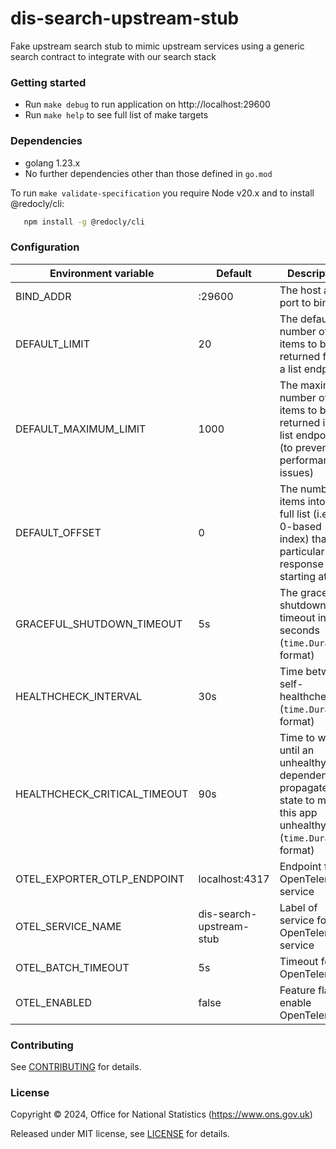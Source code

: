 # dis-search-upstream-stub

Fake upstream search stub to mimic upstream services using a generic search contract to integrate with our search stack

### Getting started

* Run `make debug` to run application on http://localhost:29600
* Run `make help` to see full list of make targets

### Dependencies

* golang 1.23.x
* No further dependencies other than those defined in `go.mod`

To run `make validate-specification` you require Node v20.x and to install @redocly/cli:

```sh
   npm install -g @redocly/cli
```


### Configuration

| Environment variable         | Default                  | Description                                                                                                        |
|------------------------------|--------------------------|--------------------------------------------------------------------------------------------------------------------|
| BIND_ADDR                    | :29600                   | The host and port to bind to                                                                                       |
| DEFAULT_LIMIT                | 20                       | The default number of items to be returned from a list endpoint                                                    |
| DEFAULT_MAXIMUM_LIMIT        | 1000                     | The maximum number of items to be returned in any list endpoint (to prevent performance issues)                    |
| DEFAULT_OFFSET               | 0                        | The number of items into the full list (i.e. the 0-based index) that a particular response is starting at          |
| GRACEFUL_SHUTDOWN_TIMEOUT    | 5s                       | The graceful shutdown timeout in seconds (`time.Duration` format)                                                  |
| HEALTHCHECK_INTERVAL         | 30s                      | Time between self-healthchecks (`time.Duration` format)                                                            |
| HEALTHCHECK_CRITICAL_TIMEOUT | 90s                      | Time to wait until an unhealthy dependent propagates its state to make this app unhealthy (`time.Duration` format) |
| OTEL_EXPORTER_OTLP_ENDPOINT  | localhost:4317           | Endpoint for OpenTelemetry service                                                                                 |
| OTEL_SERVICE_NAME            | dis-search-upstream-stub | Label of service for OpenTelemetry service                                                                         |
| OTEL_BATCH_TIMEOUT           | 5s                       | Timeout for OpenTelemetry                                                                                          |
| OTEL_ENABLED                 | false                    | Feature flag to enable OpenTelemetry                                                                               |

### Contributing

See [CONTRIBUTING](CONTRIBUTING.md) for details.

### License

Copyright © 2024, Office for National Statistics (https://www.ons.gov.uk)

Released under MIT license, see [LICENSE](LICENSE.md) for details.
